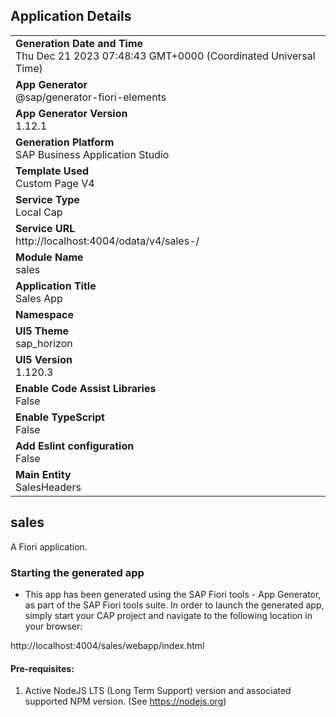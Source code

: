 ## Application Details
|               |
| ------------- |
|**Generation Date and Time**<br>Thu Dec 21 2023 07:48:43 GMT+0000 (Coordinated Universal Time)|
|**App Generator**<br>@sap/generator-fiori-elements|
|**App Generator Version**<br>1.12.1|
|**Generation Platform**<br>SAP Business Application Studio|
|**Template Used**<br>Custom Page V4|
|**Service Type**<br>Local Cap|
|**Service URL**<br>http://localhost:4004/odata/v4/sales-/
|**Module Name**<br>sales|
|**Application Title**<br>Sales App|
|**Namespace**<br>|
|**UI5 Theme**<br>sap_horizon|
|**UI5 Version**<br>1.120.3|
|**Enable Code Assist Libraries**<br>False|
|**Enable TypeScript**<br>False|
|**Add Eslint configuration**<br>False|
|**Main Entity**<br>SalesHeaders|

## sales

A Fiori application.

### Starting the generated app

-   This app has been generated using the SAP Fiori tools - App Generator, as part of the SAP Fiori tools suite.  In order to launch the generated app, simply start your CAP project and navigate to the following location in your browser:

http://localhost:4004/sales/webapp/index.html

#### Pre-requisites:

1. Active NodeJS LTS (Long Term Support) version and associated supported NPM version.  (See https://nodejs.org)


